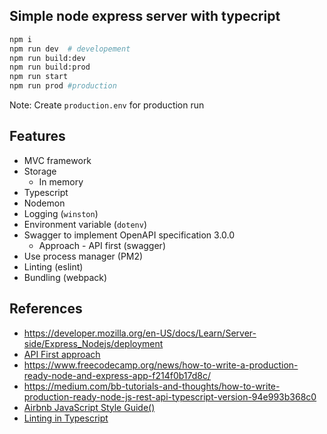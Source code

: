 ## Simple node express server with typecript

```bash
npm i 
npm run dev  # developement
npm run build:dev
npm run build:prod 
npm run start  
npm run prod #production
```

Note: Create `production.env` for production run

## Features

- MVC framework
- Storage
    - In memory
- Typescript
- Nodemon
- Logging (`winston`)
- Environment variable (`dotenv`)
- Swagger to implement OpenAPI specification 3.0.0
    - Approach - API first (swagger)
- Use process manager  (PM2)
- Linting (eslint)
- Bundling (webpack)


## References

- https://developer.mozilla.org/en-US/docs/Learn/Server-side/Express_Nodejs/deployment
- [API First approach](https://developers.redhat.com/blog/2019/01/14/building-a-node-js-service-using-the-api-first-approach/)
- https://www.freecodecamp.org/news/how-to-write-a-production-ready-node-and-express-app-f214f0b17d8c/
- https://medium.com/bb-tutorials-and-thoughts/how-to-write-production-ready-node-js-rest-api-typescript-version-94e993b368c0
- [Airbnb JavaScript Style Guide()](https://github.com/airbnb/javascript)
- [Linting in Typescript](https://khalilstemmler.com/blogs/typescript/eslint-for-typescript/)